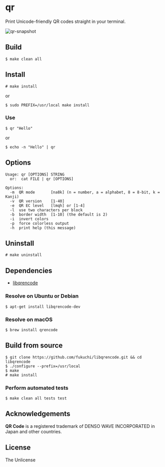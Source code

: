 # qr

Print Unicode-friendly QR codes straight in your terminal.

![qr-snapshot](https://user-images.githubusercontent.com/1392048/38160038-0a03cbf2-3484-11e8-916d-2428085cb0f8.png)

## Build

    $ make clean all


## Install

    # make install
or

    $ sudo PREFIX=/usr/local make install

### Use

    $ qr "Hello"
or

    $ echo -n "Hello" | qr


## Options

    Usage: qr [OPTIONS] STRING
      or:  cat FILE | qr [OPTIONS]

    Options:
      -m  QR mode       [na8k] (n = number, a = alphabet, 8 = 8-bit, k = Kanji)
      -v  QR version    [1-40]
      -e  QR EC level   [lmqh] or [1-4]
      -l  use two characters per block
      -b  border width  [1-10] (the default is 2)
      -i  invert colors
      -p  force colorless output
      -h  print help (this message)


## Uninstall

    # make uninstall


## Dependencies

 - [libqrencode](https://github.com/fukuchi/libqrencode)

### Resolve on Ubuntu or Debian

    $ apt-get install libqrencode-dev

### Resolve on macOS

    $ brew install qrencode

## Build from source

    $ git clone https://github.com/fukuchi/libqrencode.git && cd libqrencode
    $ ./configure --prefix=/usr/local
    $ make
    # make install

### Perform automated tests

    $ make clean all tests test


## Acknowledgements

**QR Code** is a registered trademark of DENSO WAVE INCORPORATED in Japan
and other countries.


## License

The Unlicense
